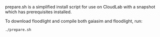 prepare.sh is a simplified install script for use on CloudLab with a snapshot which has prerequisites installed.

To download floodlight and compile both gaiasim and floodlight, run:
```
./prepare.sh
```
